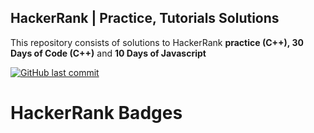 ## HackerRank | Practice, Tutorials Solutions
This repository consists of solutions to HackerRank **practice (C++), 30 Days of Code (C++)** and  **10 Days of Javascript**

[![GitHub last commit](https://img.shields.io/github/last-commit/SanandhKumar02/Hackerrank-Solutions)](https://github.com/SanandhKumar02/Hackerrank-Solutions/commits/main)

# HackerRank Badges
